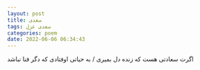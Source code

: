 ```yaml
---
layout: post
title: سعدی
tags: سعدی غزل
categories: poem
date: 2022-06-06 06:34:43
---
```


اگرت سعادتی هست که زنده دل بمیری / به حیاتی اوفتادی که دگر فنا نباشد
